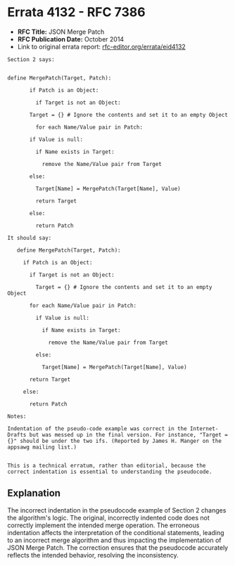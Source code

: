 # Errata 4132 - RFC 7386

- **RFC Title:** JSON Merge Patch
- **RFC Publication Date:** October 2014
- Link to original errata report: [rfc-editor.org/errata/eid4132](https://www.rfc-editor.org/errata/eid4132)

```
Section 2 says:


define MergePatch(Target, Patch):
       if Patch is an Object:
         if Target is not an Object:
       Target = {} # Ignore the contents and set it to an empty Object
         for each Name/Value pair in Patch:
       if Value is null:
         if Name exists in Target:
           remove the Name/Value pair from Target
       else:
         Target[Name] = MergePatch(Target[Name], Value)
         return Target
       else:
         return Patch

It should say:

   define MergePatch(Target, Patch):
     if Patch is an Object:
       if Target is not an Object:
         Target = {} # Ignore the contents and set it to an empty Object
       for each Name/Value pair in Patch:
         if Value is null:
           if Name exists in Target:
             remove the Name/Value pair from Target
         else:
           Target[Name] = MergePatch(Target[Name], Value)
       return Target
     else:
       return Patch

Notes:

Indentation of the pseudo-code example was correct in the Internet-Drafts but was messed up in the final version. For instance, "Target = {}" should be under the two ifs. (Reported by James H. Manger on the appsawg mailing list.)

This is a technical erratum, rather than editorial, because the correct indentation is essential to understanding the pseudocode.
```

## Explanation

The incorrect indentation in the pseudocode example of Section 2 changes the algorithm's logic. The original, incorrectly indented code does not correctly implement the intended merge operation.  The erroneous indentation affects the interpretation of the conditional statements, leading to an incorrect merge algorithm and thus impacting the implementation of JSON Merge Patch.  The correction ensures that the pseudocode accurately reflects the intended behavior, resolving the inconsistency.
